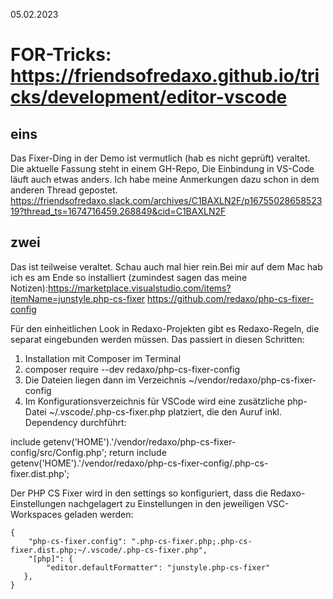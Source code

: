 05.02.2023

# FOR-Tricks: https://friendsofredaxo.github.io/tricks/development/editor-vscode


## eins
Das Fixer-Ding in der Demo ist vermutlich (hab es nicht geprüft) veraltet. Die aktuelle Fassung steht in einem GH-Repo, Die Einbindung in VS-Code läuft auch etwas anders. Ich habe meine Anmerkungen dazu schon in dem anderen Thread gepostet. https://friendsofredaxo.slack.com/archives/C1BAXLN2F/p1675502865852319?thread_ts=1674716459.268849&cid=C1BAXLN2F




## zwei
Das ist teilweise veraltet. Schau auch mal hier rein.Bei mir auf dem Mac hab ich es am Ende so installiert (zumindest sagen das meine Notizen):https://marketplace.visualstudio.com/items?itemName=junstyle.php-cs-fixer
https://github.com/redaxo/php-cs-fixer-config

Für den einheitlichen Look in Redaxo-Projekten gibt es Redaxo-Regeln, die separat eingebunden werden müssen. Das passiert in diesen Schritten:


1. Installation mit Composer im Terminal
2. composer require --dev redaxo/php-cs-fixer-config
3. Die Dateien liegen dann im Verzeichnis ~/vendor/redaxo/php-cs-fixer-config
4. Im Konfigurationsverzeichnis für VSCode wird eine zusätzliche php-Datei ~/.vscode/.php-cs-fixer.php platziert, die den Auruf inkl. Dependency durchführt: 

include getenv('HOME').'/vendor/redaxo/php-cs-fixer-config/src/Config.php';
return include getenv('HOME').'/vendor/redaxo/php-cs-fixer-config/.php-cs-fixer.dist.php';

Der PHP CS Fixer wird in den settings so konfiguriert, dass die Redaxo-Einstellungen nachgelagert zu Einstellungen in den jeweiligen VSC-Workspaces geladen werden:

``` 
{
    "php-cs-fixer.config": ".php-cs-fixer.php;.php-cs-fixer.dist.php;~/.vscode/.php-cs-fixer.php",
    "[php]": {
        "editor.defaultFormatter": "junstyle.php-cs-fixer"
   },
}
```

